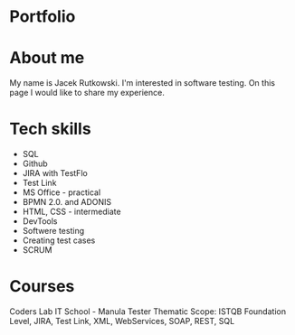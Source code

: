 # Portfolio
# About me

My name is Jacek Rutkowski. I'm interested in software testing. On this page I would like to share my experience.
# Tech skills

* SQL
* Github
* JIRA with TestFlo
* Test Link
* MS Office - practical
* BPMN 2.0. and ADONIS
* HTML, CSS - intermediate
* DevTools
* Softwere testing
* Creating test cases
* SCRUM

# Courses

Coders Lab IT School - Manula Tester
Thematic Scope: ISTQB Foundation Level, JIRA, Test Link, XML, WebServices, SOAP, REST, SQL
